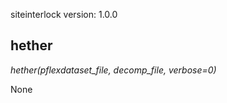 siteinterlock version: 1.0.0 
## hether

*hether(pflexdataset_file, decomp_file, verbose=0)*

None

